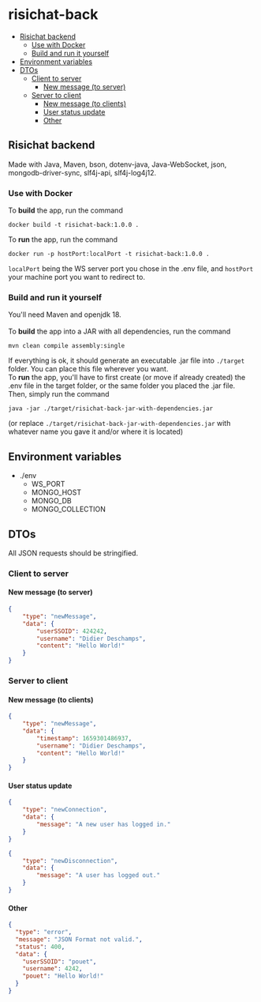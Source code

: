 # risichat-back
- [Risichat backend](#risichat-backend)
  - [Use with Docker](#use-with-docker)
  - [Build and run it yourself](#build-and-run-it-yourself)
- [Environment variables](#environment-variables)
- [DTOs](#dtos)
  - [Client to server](#client-to-server)
    - [New message (to server)](#new-message-to-server)
  - [Server to client](#server-to-client)
    - [New message (to clients)](#new-message-to-clients)
    - [User status update](#user-status-update)
    - [Other](#other)

## Risichat backend
Made with Java, Maven, bson, dotenv-java, Java-WebSocket, json, mongodb-driver-sync, slf4j-api, slf4j-log4j12.

### Use with Docker
To **build** the app, run the command
```shell
docker build -t risichat-back:1.0.0 .
```
To **run** the app, run the command
```shell
docker run -p hostPort:localPort -t risichat-back:1.0.0 .
```
``localPort`` being the WS server port you chose in the .env file, and ``hostPort`` your machine port you want to redirect to.

### Build and run it yourself
You'll need Maven and openjdk 18. <br> <br> 
To **build** the app into a JAR with all dependencies, run the command
```shell
mvn clean compile assembly:single
```
If everything is ok, it should generate an executable .jar file into ``./target`` folder. You can place this file wherever you want.<br>
To **run** the app, you'll have to first create (or move if already created) the .env file in the target folder, or the same folder you placed the .jar file.<br>
Then, simply run the command
```shell
java -jar ./target/risichat-back-jar-with-dependencies.jar
```
(or replace ``./target/risichat-back-jar-with-dependencies.jar`` with whatever name you gave it and/or where it is located)
## Environment variables
- ./env
  - WS_PORT
  - MONGO_HOST
  - MONGO_DB
  - MONGO_COLLECTION

## DTOs
All JSON requests should be stringified.
### Client to server
#### New message (to server)
```JSON
{
    "type": "newMessage",
    "data": {
        "userSSOID": 424242,
        "username": "Didier Deschamps",
        "content": "Hello World!"
    }
}
```
### Server to client
#### New message (to clients)
```JSON
{
    "type": "newMessage",
    "data": {
        "timestamp": 1659301486937,
        "username": "Didier Deschamps",
        "content": "Hello World!"
    }
}
```
#### User status update
```JSON
{
    "type": "newConnection",
    "data": {
        "message": "A new user has logged in."
    }
}
```
```JSON
{
    "type": "newDisconnection",
    "data": {
        "message": "A user has logged out."
    }
}
```
#### Other
```JSON
{
  "type": "error",
  "message": "JSON Format not valid.",
  "status": 400,
  "data": {
    "userSSOID": "pouet",
    "username": 4242,
    "pouet": "Hello World!"
  }
}
```